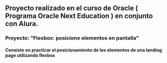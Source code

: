 <h2>Proyecto realizado en el curso de Oracle ( Programa Oracle Next Education ) en conjunto con Alura. </h2>
<h3>Proyecto: "Flexbox: posicione elementos en pantalla" </h3>
<h4>Consiste en practicar el posicionamiento de los elementos de una landing page utilizando flexbox </h4>
